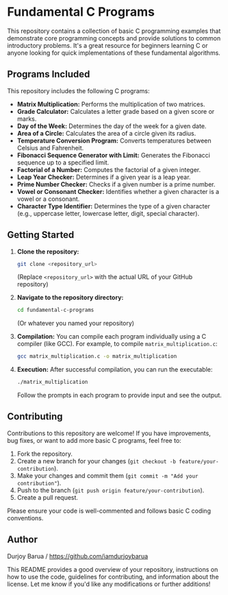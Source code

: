 # Fundamental C Programs

This repository contains a collection of basic C programming examples that demonstrate core programming concepts and provide solutions to common introductory problems. It's a great resource for beginners learning C or anyone looking for quick implementations of these fundamental algorithms.

## Programs Included

This repository includes the following C programs:

* **Matrix Multiplication:** Performs the multiplication of two matrices.
* **Grade Calculator:** Calculates a letter grade based on a given score or marks.
* **Day of the Week:** Determines the day of the week for a given date.
* **Area of a Circle:** Calculates the area of a circle given its radius.
* **Temperature Conversion Program:** Converts temperatures between Celsius and Fahrenheit.
* **Fibonacci Sequence Generator with Limit:** Generates the Fibonacci sequence up to a specified limit.
* **Factorial of a Number:** Computes the factorial of a given integer.
* **Leap Year Checker:** Determines if a given year is a leap year.
* **Prime Number Checker:** Checks if a given number is a prime number.
* **Vowel or Consonant Checker:** Identifies whether a given character is a vowel or a consonant.
* **Character Type Identifier:** Determines the type of a given character (e.g., uppercase letter, lowercase letter, digit, special character).

## Getting Started

1.  **Clone the repository:**
    ```bash
    git clone <repository_url>
    ```
    (Replace `<repository_url>` with the actual URL of your GitHub repository)

2.  **Navigate to the repository directory:**
    ```bash
    cd fundamental-c-programs
    ```
    (Or whatever you named your repository)

3.  **Compilation:**
    You can compile each program individually using a C compiler (like GCC). For example, to compile `matrix_multiplication.c`:
    ```bash
    gcc matrix_multiplication.c -o matrix_multiplication
    ```

4.  **Execution:**
    After successful compilation, you can run the executable:
    ```bash
    ./matrix_multiplication
    ```

    Follow the prompts in each program to provide input and see the output.

## Contributing

Contributions to this repository are welcome! If you have improvements, bug fixes, or want to add more basic C programs, feel free to:

1.  Fork the repository.
2.  Create a new branch for your changes (`git checkout -b feature/your-contribution`).
3.  Make your changes and commit them (`git commit -m "Add your contribution"`).
4.  Push to the branch (`git push origin feature/your-contribution`).
5.  Create a pull request.

Please ensure your code is well-commented and follows basic C coding conventions.

## Author

Durjoy Barua / https://github.com/iamdurjoybarua

This README provides a good overview of your repository, instructions on how to use the code, guidelines for contributing, and information about the license. Let me know if you'd like any modifications or further additions!
